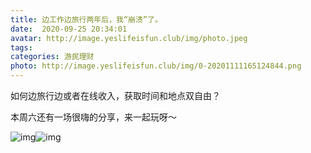 ```yaml
---
title: 边工作边旅行两年后，我“崩溃”了。
date:  2020-09-25 20:34:01
avatar: http://image.yeslifeisfun.club/img/photo.jpeg
tags: 
categories: 游民理财
photo: http://image.yeslifeisfun.club/img/0-20201111165124844.png
---
```




如何边旅行边或者在线收入，获取时间和地点双自由？

本周六还有一场很嗨的分享，来一起玩呀～

![img](http://image.yeslifeisfun.club/img/0-20201111165124844.png)![img](http://image.yeslifeisfun.club/img/0-20201111165133835.png)